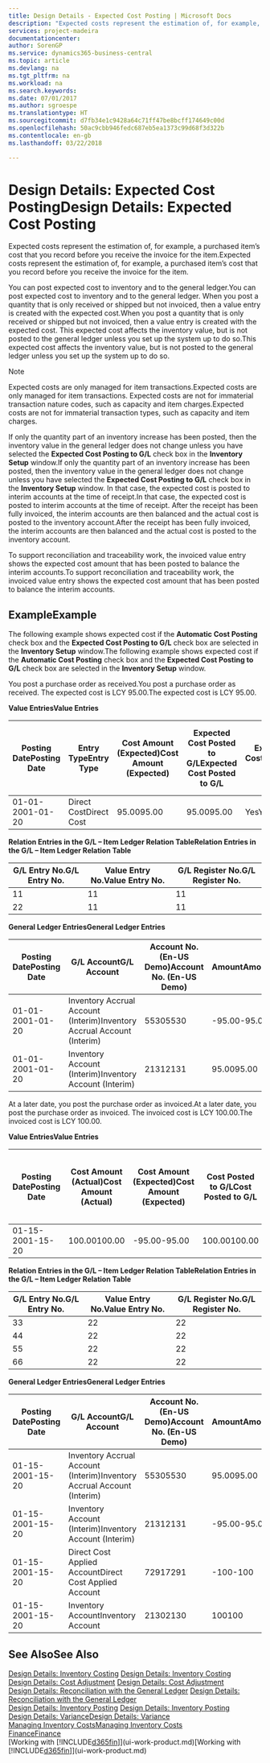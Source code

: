 ```yaml
---
title: Design Details - Expected Cost Posting | Microsoft Docs
description: "Expected costs represent the estimation of, for example, a purchased item’s cost that you record before you receive the invoice for the item."
services: project-madeira
documentationcenter: 
author: SorenGP
ms.service: dynamics365-business-central
ms.topic: article
ms.devlang: na
ms.tgt_pltfrm: na
ms.workload: na
ms.search.keywords: 
ms.date: 07/01/2017
ms.author: sgroespe
ms.translationtype: HT
ms.sourcegitcommit: d7fb34e1c9428a64c71ff47be8bcff174649c00d
ms.openlocfilehash: 50ac9cbb946fedc687eb5ea1373c99d68f3d322b
ms.contentlocale: en-gb
ms.lasthandoff: 03/22/2018

---
```

# <a name="design-details-expected-cost-posting"></a><span data-ttu-id="af1ce-103">Design Details: Expected Cost Posting</span><span class="sxs-lookup"><span data-stu-id="af1ce-103">Design Details: Expected Cost Posting</span></span>
<span data-ttu-id="af1ce-104">Expected costs represent the estimation of, for example, a purchased item’s cost that you record before you receive the invoice for the item.</span><span class="sxs-lookup"><span data-stu-id="af1ce-104">Expected costs represent the estimation of, for example, a purchased item’s cost that you record before you receive the invoice for the item.</span></span>  

 <span data-ttu-id="af1ce-105">You can post expected cost to inventory and to the general ledger.</span><span class="sxs-lookup"><span data-stu-id="af1ce-105">You can post expected cost to inventory and to the general ledger.</span></span> <span data-ttu-id="af1ce-106">When you post a quantity that is only received or shipped but not invoiced, then a value entry is created with the expected cost.</span><span class="sxs-lookup"><span data-stu-id="af1ce-106">When you post a quantity that is only received or shipped but not invoiced, then a value entry is created with the expected cost.</span></span> <span data-ttu-id="af1ce-107">This expected cost affects the inventory value, but is not posted to the general ledger unless you set up the system up to do so.</span><span class="sxs-lookup"><span data-stu-id="af1ce-107">This expected cost affects the inventory value, but is not posted to the general ledger unless you set up the system up to do so.</span></span>  

> [!NOTE]  
>  <span data-ttu-id="af1ce-108">Expected costs are only managed for item transactions.</span><span class="sxs-lookup"><span data-stu-id="af1ce-108">Expected costs are only managed for item transactions.</span></span> <span data-ttu-id="af1ce-109">Expected costs are not for immaterial transaction nature codes, such as capacity and item charges.</span><span class="sxs-lookup"><span data-stu-id="af1ce-109">Expected costs are not for immaterial transaction types, such as capacity and item charges.</span></span>  

 <span data-ttu-id="af1ce-110">If only the quantity part of an inventory increase has been posted, then the inventory value in the general ledger does not change unless you have selected the **Expected Cost Posting to G/L** check box in the **Inventory Setup** window.</span><span class="sxs-lookup"><span data-stu-id="af1ce-110">If only the quantity part of an inventory increase has been posted, then the inventory value in the general ledger does not change unless you have selected the **Expected Cost Posting to G/L** check box in the **Inventory Setup** window.</span></span> <span data-ttu-id="af1ce-111">In that case, the expected cost is posted to interim accounts at the time of receipt.</span><span class="sxs-lookup"><span data-stu-id="af1ce-111">In that case, the expected cost is posted to interim accounts at the time of receipt.</span></span> <span data-ttu-id="af1ce-112">After the receipt has been fully invoiced, the interim accounts are then balanced and the actual cost is posted to the inventory account.</span><span class="sxs-lookup"><span data-stu-id="af1ce-112">After the receipt has been fully invoiced, the interim accounts are then balanced and the actual cost is posted to the inventory account.</span></span>  

 <span data-ttu-id="af1ce-113">To support reconciliation and traceability work, the invoiced value entry shows the expected cost amount that has been posted to balance the interim accounts.</span><span class="sxs-lookup"><span data-stu-id="af1ce-113">To support reconciliation and traceability work, the invoiced value entry shows the expected cost amount that has been posted to balance the interim accounts.</span></span>  

## <a name="example"></a><span data-ttu-id="af1ce-114">Example</span><span class="sxs-lookup"><span data-stu-id="af1ce-114">Example</span></span>  
 <span data-ttu-id="af1ce-115">The following example shows expected cost if the **Automatic Cost Posting** check box and the **Expected Cost Posting to G/L** check box are selected in the **Inventory Setup** window.</span><span class="sxs-lookup"><span data-stu-id="af1ce-115">The following example shows expected cost if the **Automatic Cost Posting** check box and the **Expected Cost Posting to G/L** check box are selected in the **Inventory Setup** window.</span></span>  

 <span data-ttu-id="af1ce-116">You post a purchase order as received.</span><span class="sxs-lookup"><span data-stu-id="af1ce-116">You post a purchase order as received.</span></span> <span data-ttu-id="af1ce-117">The expected cost is LCY 95.00.</span><span class="sxs-lookup"><span data-stu-id="af1ce-117">The expected cost is LCY 95.00.</span></span>  

 <span data-ttu-id="af1ce-118">**Value Entries**</span><span class="sxs-lookup"><span data-stu-id="af1ce-118">**Value Entries**</span></span>  

|<span data-ttu-id="af1ce-119">Posting Date</span><span class="sxs-lookup"><span data-stu-id="af1ce-119">Posting Date</span></span>|<span data-ttu-id="af1ce-120">Entry Type</span><span class="sxs-lookup"><span data-stu-id="af1ce-120">Entry Type</span></span>|<span data-ttu-id="af1ce-121">Cost Amount (Expected)</span><span class="sxs-lookup"><span data-stu-id="af1ce-121">Cost Amount (Expected)</span></span>|<span data-ttu-id="af1ce-122">Expected Cost Posted to G/L</span><span class="sxs-lookup"><span data-stu-id="af1ce-122">Expected Cost Posted to G/L</span></span>|<span data-ttu-id="af1ce-123">Expected Cost</span><span class="sxs-lookup"><span data-stu-id="af1ce-123">Expected Cost</span></span>|<span data-ttu-id="af1ce-124">Item Ledger Entry No.</span><span class="sxs-lookup"><span data-stu-id="af1ce-124">Item Ledger Entry No.</span></span>|<span data-ttu-id="af1ce-125">Entry No.</span><span class="sxs-lookup"><span data-stu-id="af1ce-125">Entry No.</span></span>|  
|------------------|----------------|------------------------------|----------------------------------|-------------------|---------------------------|---------------|  
|<span data-ttu-id="af1ce-126">01-01-20</span><span class="sxs-lookup"><span data-stu-id="af1ce-126">01-01-20</span></span>|<span data-ttu-id="af1ce-127">Direct Cost</span><span class="sxs-lookup"><span data-stu-id="af1ce-127">Direct Cost</span></span>|<span data-ttu-id="af1ce-128">95.00</span><span class="sxs-lookup"><span data-stu-id="af1ce-128">95.00</span></span>|<span data-ttu-id="af1ce-129">95.00</span><span class="sxs-lookup"><span data-stu-id="af1ce-129">95.00</span></span>|<span data-ttu-id="af1ce-130">Yes</span><span class="sxs-lookup"><span data-stu-id="af1ce-130">Yes</span></span>|<span data-ttu-id="af1ce-131">1</span><span class="sxs-lookup"><span data-stu-id="af1ce-131">1</span></span>|<span data-ttu-id="af1ce-132">1</span><span class="sxs-lookup"><span data-stu-id="af1ce-132">1</span></span>|  

 <span data-ttu-id="af1ce-133">**Relation Entries in the G/L – Item Ledger Relation Table**</span><span class="sxs-lookup"><span data-stu-id="af1ce-133">**Relation Entries in the G/L – Item Ledger Relation Table**</span></span>  

|<span data-ttu-id="af1ce-134">G/L Entry No.</span><span class="sxs-lookup"><span data-stu-id="af1ce-134">G/L Entry No.</span></span>|<span data-ttu-id="af1ce-135">Value Entry No.</span><span class="sxs-lookup"><span data-stu-id="af1ce-135">Value Entry No.</span></span>|<span data-ttu-id="af1ce-136">G/L Register No.</span><span class="sxs-lookup"><span data-stu-id="af1ce-136">G/L Register No.</span></span>|  
|--------------------|---------------------|-----------------------|  
|<span data-ttu-id="af1ce-137">1</span><span class="sxs-lookup"><span data-stu-id="af1ce-137">1</span></span>|<span data-ttu-id="af1ce-138">1</span><span class="sxs-lookup"><span data-stu-id="af1ce-138">1</span></span>|<span data-ttu-id="af1ce-139">1</span><span class="sxs-lookup"><span data-stu-id="af1ce-139">1</span></span>|  
|<span data-ttu-id="af1ce-140">2</span><span class="sxs-lookup"><span data-stu-id="af1ce-140">2</span></span>|<span data-ttu-id="af1ce-141">1</span><span class="sxs-lookup"><span data-stu-id="af1ce-141">1</span></span>|<span data-ttu-id="af1ce-142">1</span><span class="sxs-lookup"><span data-stu-id="af1ce-142">1</span></span>|  

 <span data-ttu-id="af1ce-143">**General Ledger Entries**</span><span class="sxs-lookup"><span data-stu-id="af1ce-143">**General Ledger Entries**</span></span>  

|<span data-ttu-id="af1ce-144">Posting Date</span><span class="sxs-lookup"><span data-stu-id="af1ce-144">Posting Date</span></span>|<span data-ttu-id="af1ce-145">G/L Account</span><span class="sxs-lookup"><span data-stu-id="af1ce-145">G/L Account</span></span>|<span data-ttu-id="af1ce-146">Account No. (En-US Demo)</span><span class="sxs-lookup"><span data-stu-id="af1ce-146">Account No. (En-US Demo)</span></span>|<span data-ttu-id="af1ce-147">Amount</span><span class="sxs-lookup"><span data-stu-id="af1ce-147">Amount</span></span>|<span data-ttu-id="af1ce-148">Entry No.</span><span class="sxs-lookup"><span data-stu-id="af1ce-148">Entry No.</span></span>|  
|------------------|------------------|---------------------------------|------------|---------------|  
|<span data-ttu-id="af1ce-149">01-01-20</span><span class="sxs-lookup"><span data-stu-id="af1ce-149">01-01-20</span></span>|<span data-ttu-id="af1ce-150">Inventory Accrual Account (Interim)</span><span class="sxs-lookup"><span data-stu-id="af1ce-150">Inventory Accrual Account (Interim)</span></span>|<span data-ttu-id="af1ce-151">5530</span><span class="sxs-lookup"><span data-stu-id="af1ce-151">5530</span></span>|<span data-ttu-id="af1ce-152">-95.00</span><span class="sxs-lookup"><span data-stu-id="af1ce-152">-95.00</span></span>|<span data-ttu-id="af1ce-153">2</span><span class="sxs-lookup"><span data-stu-id="af1ce-153">2</span></span>|  
|<span data-ttu-id="af1ce-154">01-01-20</span><span class="sxs-lookup"><span data-stu-id="af1ce-154">01-01-20</span></span>|<span data-ttu-id="af1ce-155">Inventory Account (Interim)</span><span class="sxs-lookup"><span data-stu-id="af1ce-155">Inventory Account (Interim)</span></span>|<span data-ttu-id="af1ce-156">2131</span><span class="sxs-lookup"><span data-stu-id="af1ce-156">2131</span></span>|<span data-ttu-id="af1ce-157">95.00</span><span class="sxs-lookup"><span data-stu-id="af1ce-157">95.00</span></span>|<span data-ttu-id="af1ce-158">1</span><span class="sxs-lookup"><span data-stu-id="af1ce-158">1</span></span>|  

 <span data-ttu-id="af1ce-159">At a later date, you post the purchase order as invoiced.</span><span class="sxs-lookup"><span data-stu-id="af1ce-159">At a later date, you post the purchase order as invoiced.</span></span> <span data-ttu-id="af1ce-160">The invoiced cost is LCY 100.00.</span><span class="sxs-lookup"><span data-stu-id="af1ce-160">The invoiced cost is LCY 100.00.</span></span>  

 <span data-ttu-id="af1ce-161">**Value Entries**</span><span class="sxs-lookup"><span data-stu-id="af1ce-161">**Value Entries**</span></span>  

|<span data-ttu-id="af1ce-162">Posting Date</span><span class="sxs-lookup"><span data-stu-id="af1ce-162">Posting Date</span></span>|<span data-ttu-id="af1ce-163">Cost Amount (Actual)</span><span class="sxs-lookup"><span data-stu-id="af1ce-163">Cost Amount (Actual)</span></span>|<span data-ttu-id="af1ce-164">Cost Amount (Expected)</span><span class="sxs-lookup"><span data-stu-id="af1ce-164">Cost Amount (Expected)</span></span>|<span data-ttu-id="af1ce-165">Cost Posted to G/L</span><span class="sxs-lookup"><span data-stu-id="af1ce-165">Cost Posted to G/L</span></span>|<span data-ttu-id="af1ce-166">Expected Cost</span><span class="sxs-lookup"><span data-stu-id="af1ce-166">Expected Cost</span></span>|<span data-ttu-id="af1ce-167">Item Ledger Entry No.</span><span class="sxs-lookup"><span data-stu-id="af1ce-167">Item Ledger Entry No.</span></span>|<span data-ttu-id="af1ce-168">Entry No.</span><span class="sxs-lookup"><span data-stu-id="af1ce-168">Entry No.</span></span>|  
|------------------|----------------------------|------------------------------|-------------------------|-------------------|---------------------------|---------------|  
|<span data-ttu-id="af1ce-169">01-15-20</span><span class="sxs-lookup"><span data-stu-id="af1ce-169">01-15-20</span></span>|<span data-ttu-id="af1ce-170">100.00</span><span class="sxs-lookup"><span data-stu-id="af1ce-170">100.00</span></span>|<span data-ttu-id="af1ce-171">-95.00</span><span class="sxs-lookup"><span data-stu-id="af1ce-171">-95.00</span></span>|<span data-ttu-id="af1ce-172">100.00</span><span class="sxs-lookup"><span data-stu-id="af1ce-172">100.00</span></span>|<span data-ttu-id="af1ce-173">No</span><span class="sxs-lookup"><span data-stu-id="af1ce-173">No</span></span>|<span data-ttu-id="af1ce-174">1</span><span class="sxs-lookup"><span data-stu-id="af1ce-174">1</span></span>|<span data-ttu-id="af1ce-175">2</span><span class="sxs-lookup"><span data-stu-id="af1ce-175">2</span></span>|  

 <span data-ttu-id="af1ce-176">**Relation Entries in the G/L – Item Ledger Relation Table**</span><span class="sxs-lookup"><span data-stu-id="af1ce-176">**Relation Entries in the G/L – Item Ledger Relation Table**</span></span>  

|<span data-ttu-id="af1ce-177">G/L Entry No.</span><span class="sxs-lookup"><span data-stu-id="af1ce-177">G/L Entry No.</span></span>|<span data-ttu-id="af1ce-178">Value Entry No.</span><span class="sxs-lookup"><span data-stu-id="af1ce-178">Value Entry No.</span></span>|<span data-ttu-id="af1ce-179">G/L Register No.</span><span class="sxs-lookup"><span data-stu-id="af1ce-179">G/L Register No.</span></span>|  
|--------------------|---------------------|-----------------------|  
|<span data-ttu-id="af1ce-180">3</span><span class="sxs-lookup"><span data-stu-id="af1ce-180">3</span></span>|<span data-ttu-id="af1ce-181">2</span><span class="sxs-lookup"><span data-stu-id="af1ce-181">2</span></span>|<span data-ttu-id="af1ce-182">2</span><span class="sxs-lookup"><span data-stu-id="af1ce-182">2</span></span>|  
|<span data-ttu-id="af1ce-183">4</span><span class="sxs-lookup"><span data-stu-id="af1ce-183">4</span></span>|<span data-ttu-id="af1ce-184">2</span><span class="sxs-lookup"><span data-stu-id="af1ce-184">2</span></span>|<span data-ttu-id="af1ce-185">2</span><span class="sxs-lookup"><span data-stu-id="af1ce-185">2</span></span>|  
|<span data-ttu-id="af1ce-186">5</span><span class="sxs-lookup"><span data-stu-id="af1ce-186">5</span></span>|<span data-ttu-id="af1ce-187">2</span><span class="sxs-lookup"><span data-stu-id="af1ce-187">2</span></span>|<span data-ttu-id="af1ce-188">2</span><span class="sxs-lookup"><span data-stu-id="af1ce-188">2</span></span>|  
|<span data-ttu-id="af1ce-189">6</span><span class="sxs-lookup"><span data-stu-id="af1ce-189">6</span></span>|<span data-ttu-id="af1ce-190">2</span><span class="sxs-lookup"><span data-stu-id="af1ce-190">2</span></span>|<span data-ttu-id="af1ce-191">2</span><span class="sxs-lookup"><span data-stu-id="af1ce-191">2</span></span>|  

 <span data-ttu-id="af1ce-192">**General Ledger Entries**</span><span class="sxs-lookup"><span data-stu-id="af1ce-192">**General Ledger Entries**</span></span>  

|<span data-ttu-id="af1ce-193">Posting Date</span><span class="sxs-lookup"><span data-stu-id="af1ce-193">Posting Date</span></span>|<span data-ttu-id="af1ce-194">G/L Account</span><span class="sxs-lookup"><span data-stu-id="af1ce-194">G/L Account</span></span>|<span data-ttu-id="af1ce-195">Account No. (En-US Demo)</span><span class="sxs-lookup"><span data-stu-id="af1ce-195">Account No. (En-US Demo)</span></span>|<span data-ttu-id="af1ce-196">Amount</span><span class="sxs-lookup"><span data-stu-id="af1ce-196">Amount</span></span>|<span data-ttu-id="af1ce-197">Entry No.</span><span class="sxs-lookup"><span data-stu-id="af1ce-197">Entry No.</span></span>|  
|------------------|------------------|---------------------------------|------------|---------------|  
|<span data-ttu-id="af1ce-198">01-15-20</span><span class="sxs-lookup"><span data-stu-id="af1ce-198">01-15-20</span></span>|<span data-ttu-id="af1ce-199">Inventory Accrual Account (Interim)</span><span class="sxs-lookup"><span data-stu-id="af1ce-199">Inventory Accrual Account (Interim)</span></span>|<span data-ttu-id="af1ce-200">5530</span><span class="sxs-lookup"><span data-stu-id="af1ce-200">5530</span></span>|<span data-ttu-id="af1ce-201">95.00</span><span class="sxs-lookup"><span data-stu-id="af1ce-201">95.00</span></span>|<span data-ttu-id="af1ce-202">4</span><span class="sxs-lookup"><span data-stu-id="af1ce-202">4</span></span>|  
|<span data-ttu-id="af1ce-203">01-15-20</span><span class="sxs-lookup"><span data-stu-id="af1ce-203">01-15-20</span></span>|<span data-ttu-id="af1ce-204">Inventory Account (Interim)</span><span class="sxs-lookup"><span data-stu-id="af1ce-204">Inventory Account (Interim)</span></span>|<span data-ttu-id="af1ce-205">2131</span><span class="sxs-lookup"><span data-stu-id="af1ce-205">2131</span></span>|<span data-ttu-id="af1ce-206">-95.00</span><span class="sxs-lookup"><span data-stu-id="af1ce-206">-95.00</span></span>|<span data-ttu-id="af1ce-207">3</span><span class="sxs-lookup"><span data-stu-id="af1ce-207">3</span></span>|  
|<span data-ttu-id="af1ce-208">01-15-20</span><span class="sxs-lookup"><span data-stu-id="af1ce-208">01-15-20</span></span>|<span data-ttu-id="af1ce-209">Direct Cost Applied Account</span><span class="sxs-lookup"><span data-stu-id="af1ce-209">Direct Cost Applied Account</span></span>|<span data-ttu-id="af1ce-210">7291</span><span class="sxs-lookup"><span data-stu-id="af1ce-210">7291</span></span>|<span data-ttu-id="af1ce-211">-100</span><span class="sxs-lookup"><span data-stu-id="af1ce-211">-100</span></span>|<span data-ttu-id="af1ce-212">6</span><span class="sxs-lookup"><span data-stu-id="af1ce-212">6</span></span>|  
|<span data-ttu-id="af1ce-213">01-15-20</span><span class="sxs-lookup"><span data-stu-id="af1ce-213">01-15-20</span></span>|<span data-ttu-id="af1ce-214">Inventory Account</span><span class="sxs-lookup"><span data-stu-id="af1ce-214">Inventory Account</span></span>|<span data-ttu-id="af1ce-215">2130</span><span class="sxs-lookup"><span data-stu-id="af1ce-215">2130</span></span>|<span data-ttu-id="af1ce-216">100</span><span class="sxs-lookup"><span data-stu-id="af1ce-216">100</span></span>|<span data-ttu-id="af1ce-217">5</span><span class="sxs-lookup"><span data-stu-id="af1ce-217">5</span></span>|  

## <a name="see-also"></a><span data-ttu-id="af1ce-218">See Also</span><span class="sxs-lookup"><span data-stu-id="af1ce-218">See Also</span></span>
 <span data-ttu-id="af1ce-219">[Design Details: Inventory Costing](design-details-inventory-costing.md) </span><span class="sxs-lookup"><span data-stu-id="af1ce-219">[Design Details: Inventory Costing](design-details-inventory-costing.md) </span></span>  
 <span data-ttu-id="af1ce-220">[Design Details: Cost Adjustment](design-details-cost-adjustment.md) </span><span class="sxs-lookup"><span data-stu-id="af1ce-220">[Design Details: Cost Adjustment](design-details-cost-adjustment.md) </span></span>  
 <span data-ttu-id="af1ce-221">[Design Details: Reconciliation with the General Ledger](design-details-reconciliation-with-the-general-ledger.md) </span><span class="sxs-lookup"><span data-stu-id="af1ce-221">[Design Details: Reconciliation with the General Ledger](design-details-reconciliation-with-the-general-ledger.md) </span></span>  
 <span data-ttu-id="af1ce-222">[Design Details: Inventory Posting](design-details-inventory-posting.md) </span><span class="sxs-lookup"><span data-stu-id="af1ce-222">[Design Details: Inventory Posting](design-details-inventory-posting.md) </span></span>  
 [<span data-ttu-id="af1ce-223">Design Details: Variance</span><span class="sxs-lookup"><span data-stu-id="af1ce-223">Design Details: Variance</span></span>](design-details-variance.md)  
 [<span data-ttu-id="af1ce-224">Managing Inventory Costs</span><span class="sxs-lookup"><span data-stu-id="af1ce-224">Managing Inventory Costs</span></span>](finance-manage-inventory-costs.md)  
 [<span data-ttu-id="af1ce-225">Finance</span><span class="sxs-lookup"><span data-stu-id="af1ce-225">Finance</span></span>](finance.md)  
 <span data-ttu-id="af1ce-226">[Working with [!INCLUDE[d365fin](includes/d365fin_md.md)]](ui-work-product.md)</span><span class="sxs-lookup"><span data-stu-id="af1ce-226">[Working with [!INCLUDE[d365fin](includes/d365fin_md.md)]](ui-work-product.md)</span></span>

